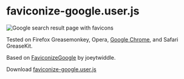 faviconize-google.user.js
===============================

![Google search result page with favicons](/NV/faviconize-google.js/raw/master/screenshot.png)

Tested on Firefox Greasemonkey, Opera, [Google Chrome](https://chrome.google.com/extensions/detail/fijobgpmmkilncagclaejpjlccfhopdo), and Safari GreaseKit.

Based on [FaviconizeGoogle](http://userscripts.org/scripts/show/48636) by joeytwiddle.

Download [faviconize-google.user.js](/NV/faviconize-google.js/raw/master/faviconize-google.user.js)